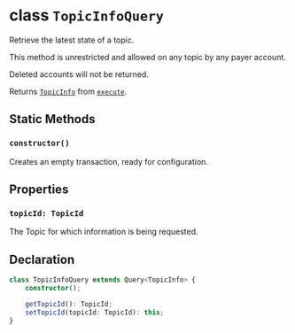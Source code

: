# class `TopicInfoQuery`

Retrieve the latest state of a topic.

This method is unrestricted and allowed on any topic by any payer account.

Deleted accounts will not be returned.

Returns [`TopicInfo`](./TopicInfo.md) from [`execute`](../Query.md).

## Static Methods

### `constructor()`

Creates an empty transaction, ready for configuration.

## Properties

### `topicId: TopicId`

The Topic for which information is being requested.

## Declaration

```typescript
class TopicInfoQuery extends Query<TopicInfo> {
    constructor();

    getTopicId(): TopicId;
    setTopicId(topicId: TopicId): this;
}
```
